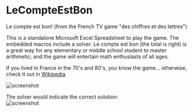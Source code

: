 # LeCompteEstBon
Le compte est bon! (from the French TV game "des chiffres et des lettres")

This is a standalone Microsoft Excel Spreadsheet to play the game. The embedded macros include a solver. Le compte est bon (the total is right) is a great way for any elementary or middle school student to master arithmetic; and the game will entertain math enthusiasts of all ages.

If you lived in France in the 70's and 80's, you know the game... otherwise, check it out in [Wikipedia](https://en.wikipedia.org/wiki/Des_chiffres_et_des_lettres).

![screenshot](https://s29.postimg.org/kps5s0a7r/lecompteestbon.png)

The solver would indicate the correct solution:<br>
![screenshot](https://s11.postimg.org/p4e6bgyyb/lecompteestbon-solution.png)
